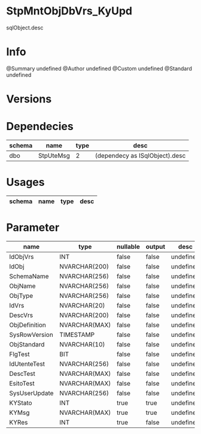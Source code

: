 # StpMntObjDbVrs_KyUpd
sqlObject.desc

# Info 
@Summary undefined
@Author undefined
@Custom undefined
@Standard undefined
# Versions 
# Dependecies 

| schema      | name      | type       | desc          |
| ------ | -------- | -------- | ------ |
| dbo | StpUteMsg | 2 | (dependecy as ISqlObject).desc |
# Usages 

| schema      | name      | type       | desc          |
| ------ | -------- | -------- | ------ |
# Parameter

| name      | type      | nullable      | output       | desc          |
| ------ | -------- | -------- | -------- | ------ |
| IdObjVrs | INT | false | false | undefined |
| IdObj | NVARCHAR(200) | false | false | undefined |
| SchemaName | NVARCHAR(256) | false | false | undefined |
| ObjName | NVARCHAR(256) | false | false | undefined |
| ObjType | NVARCHAR(256) | false | false | undefined |
| IdVrs | NVARCHAR(20) | false | false | undefined |
| DescVrs | NVARCHAR(200) | false | false | undefined |
| ObjDefinition | NVARCHAR(MAX) | false | false | undefined |
| SysRowVersion | TIMESTAMP | false | false | undefined |
| ObjStandard | NVARCHAR(10) | false | false | undefined |
| FlgTest | BIT | false | false | undefined |
| IdUtenteTest | NVARCHAR(256) | false | false | undefined |
| DescTest | NVARCHAR(MAX) | false | false | undefined |
| EsitoTest | NVARCHAR(MAX) | false | false | undefined |
| SysUserUpdate | NVARCHAR(256) | false | false | undefined |
| KYStato | INT | true | true | undefined |
| KYMsg | NVARCHAR(MAX) | true | true | undefined |
| KYRes | INT | true | false | undefined |
